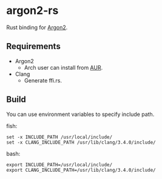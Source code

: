 argon2-rs
=========

Rust binding for [Argon2](https://github.com/P-H-C/phc-winner-argon2).

Requirements
------------

+ Argon2
	* Arch user can install from [AUR](https://aur.archlinux.org/packages/argon2-git/).
+ Clang
	* Generate ffi.rs.

Build
-----

You can use environment variables to specify include path.

fish:

	set -x INCLUDE_PATH /usr/local/include/
	set -x CLANG_INCLUDE_PATH /usr/lib/clang/3.4.0/include/

bash:

	export INCLUDE_PATH=/usr/local/include/
	export CLANG_INCLUDE_PATH=/usr/lib/clang/3.4.0/include/
